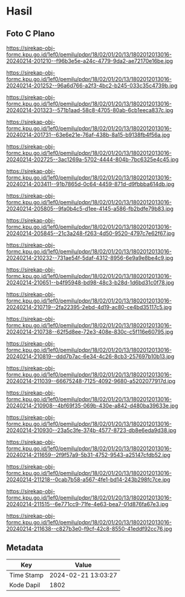 # Hasil

## Foto C Plano

https://sirekap-obj-formc.kpu.go.id/1ef0/pemilu/pdpr/18/02/01/20/13/1802012013016-20240214-201210--f96b3e5e-a24c-4779-9da2-ae72170e16be.jpg

https://sirekap-obj-formc.kpu.go.id/1ef0/pemilu/pdpr/18/02/01/20/13/1802012013016-20240214-201252--96a6d766-a2f3-4bc2-b245-033c35c4739b.jpg

https://sirekap-obj-formc.kpu.go.id/1ef0/pemilu/pdpr/18/02/01/20/13/1802012013016-20240214-201323--571b1aad-58c8-4705-80ab-6cb1eeca837c.jpg

https://sirekap-obj-formc.kpu.go.id/1ef0/pemilu/pdpr/18/02/01/20/13/1802012013016-20240214-201731--63e6e21e-76af-438b-8a15-b9138fb4f56a.jpg

https://sirekap-obj-formc.kpu.go.id/1ef0/pemilu/pdpr/18/02/01/20/13/1802012013016-20240214-202725--3ac1269a-5702-4444-804b-7bc6325e4c45.jpg

https://sirekap-obj-formc.kpu.go.id/1ef0/pemilu/pdpr/18/02/01/20/13/1802012013016-20240214-203411--91b7865d-0c64-4459-871d-d9fbbba614db.jpg

https://sirekap-obj-formc.kpu.go.id/1ef0/pemilu/pdpr/18/02/01/20/13/1802012013016-20240214-205805--9fa0b4c5-d1ee-4145-a586-fb2bdfe79b83.jpg

https://sirekap-obj-formc.kpu.go.id/1ef0/pemilu/pdpr/18/02/01/20/13/1802012013016-20240214-205845--21c3a248-f263-4d50-9520-4797c7e62f67.jpg

https://sirekap-obj-formc.kpu.go.id/1ef0/pemilu/pdpr/18/02/01/20/13/1802012013016-20240214-210232--731ae54f-5daf-4312-8956-6e9a9e8be4c9.jpg

https://sirekap-obj-formc.kpu.go.id/1ef0/pemilu/pdpr/18/02/01/20/13/1802012013016-20240214-210651--b4f95948-bd98-48c3-b28d-1d6bd31c0f78.jpg

https://sirekap-obj-formc.kpu.go.id/1ef0/pemilu/pdpr/18/02/01/20/13/1802012013016-20240214-210719--2fa22395-2ebd-4d19-ac80-ce4bd35117c5.jpg

https://sirekap-obj-formc.kpu.go.id/1ef0/pemilu/pdpr/18/02/01/20/13/1802012013016-20240214-210738--62f5d8ee-72e3-408e-830c-c5f116e60795.jpg

https://sirekap-obj-formc.kpu.go.id/1ef0/pemilu/pdpr/18/02/01/20/13/1802012013016-20240214-210819--ddd7b7ac-6e34-4c26-8cb3-257697b10b13.jpg

https://sirekap-obj-formc.kpu.go.id/1ef0/pemilu/pdpr/18/02/01/20/13/1802012013016-20240214-211039--66675248-7125-4092-9680-a5202077917d.jpg

https://sirekap-obj-formc.kpu.go.id/1ef0/pemilu/pdpr/18/02/01/20/13/1802012013016-20240214-210908--4bf69f35-069b-430e-a842-d480ba39633e.jpg

https://sirekap-obj-formc.kpu.go.id/1ef0/pemilu/pdpr/18/02/01/20/13/1802012013016-20240214-210930--23a5c3fe-374b-4577-8723-db8e6eda9d38.jpg

https://sirekap-obj-formc.kpu.go.id/1ef0/pemilu/pdpr/18/02/01/20/13/1802012013016-20240214-211659--2f9f57a9-5b31-4752-9543-a25147cfdb52.jpg

https://sirekap-obj-formc.kpu.go.id/1ef0/pemilu/pdpr/18/02/01/20/13/1802012013016-20240214-211218--0cab7b58-a567-4fe1-bd14-243b298fc7ce.jpg

https://sirekap-obj-formc.kpu.go.id/1ef0/pemilu/pdpr/18/02/01/20/13/1802012013016-20240214-211515--6e771cc9-71fe-4e63-bea7-01d876fa67e3.jpg

https://sirekap-obj-formc.kpu.go.id/1ef0/pemilu/pdpr/18/02/01/20/13/1802012013016-20240214-211638--c827b3e0-f9cf-42c8-8550-41eddf92cc76.jpg


## Metadata

| Key        | Value               |
| ---------- | ------------------- |
| Time Stamp | 2024-02-21 13:03:27 |
| Kode Dapil | 1802                |



